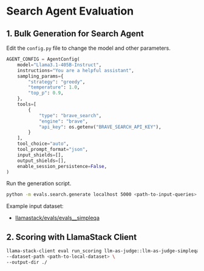 # Search Agent Evaluation

## 1. Bulk Generation for Search Agent

Edit the `config.py` file to change the model and other parameters.
```python
AGENT_CONFIG = AgentConfig(
    model="Llama3.1-405B-Instruct",
    instructions="You are a helpful assistant",
    sampling_params={
        "strategy": "greedy",
        "temperature": 1.0,
        "top_p": 0.9,
    },
    tools=[
        {
            "type": "brave_search",
            "engine": "brave",
            "api_key": os.getenv("BRAVE_SEARCH_API_KEY"),
        }
    ],
    tool_choice="auto",
    tool_prompt_format="json",
    input_shields=[],
    output_shields=[],
    enable_session_persistence=False,
)
```

Run the generation script.

```bash
python -m evals.search.generate localhost 5000 <path-to-input-queries>
```

Example input dataset: 
- [llamastack/evals/evals__simpleqa](https://huggingface.co/datasets/llamastack/evals/viewer/evals__simpleqa)


## 2. Scoring with LlamaStack Client

```bash
llama-stack-client eval run_scoring llm-as-judge::llm-as-judge-simpleqa \
--dataset-path <path-to-local-dataset> \
--output-dir ./
```